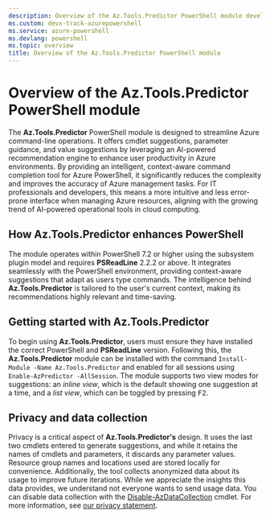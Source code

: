 ```yaml
---
description: Overview of the Az.Tools.Predictor PowerShell module developed and maintained by the Azure PowerShell team but not part of the Az PowerShell module.
ms.custom: devx-track-azurepowershell
ms.service: azure-powershell
ms.devlang: powershell
ms.topic: overview
title: Overview of the Az.Tools.Predictor PowerShell module
---
```


# Overview of the Az.Tools.Predictor PowerShell module

The **Az.Tools.Predictor** PowerShell module is designed to streamline Azure command-line
operations. It offers cmdlet suggestions, parameter guidance, and value suggestions by leveraging an
AI-powered recommendation engine to enhance user productivity in Azure environments. By providing an
intelligent, context-aware command completion tool for Azure PowerShell, it significantly reduces
the complexity and improves the accuracy of Azure management tasks. For IT professionals and
developers, this means a more intuitive and less error-prone interface when managing Azure
resources, aligning with the growing trend of AI-powered operational tools in cloud computing.

## How Az.Tools.Predictor enhances PowerShell

The module operates within PowerShell 7.2 or higher using the subsystem plugin model and requires
**PSReadLine** 2.2.2 or above. It integrates seamlessly with the PowerShell environment, providing
context-aware suggestions that adapt as users type commands. The intelligence behind
**Az.Tools.Predictor** is tailored to the user's current context, making its recommendations highly
relevant and time-saving.

## Getting started with Az.Tools.Predictor

To begin using **Az.Tools.Predictor**, users must ensure they have installed the correct PowerShell
and **PSReadLine** version. Following this, the **Az.Tools.Predictor** module can be installed with
the command `Install-Module -Name Az.Tools.Predictor` and enabled for all sessions using
`Enable-AzPredictor -AllSession`. The module supports two view modes for suggestions: an _inline
view_, which is the default showing one suggestion at a time, and a _list view_, which can be
toggled by pressing <kbd>F2</kbd>.

## Privacy and data collection

Privacy is a critical aspect of **Az.Tools.Predictor's** design. It uses the last two cmdlets
entered to generate suggestions, and while it retains the names of cmdlets and parameters, it
discards any parameter values. Resource group names and locations used are stored locally for
convenience. Additionally, the tool collects anonymized data about its usage to improve future
iterations. While we appreciate the insights this data provides, we understand not everyone wants to
send usage data. You can disable data collection with the
[Disable-AzDataCollection][disable-azdatacollection] cmdlet. For more information, see
[our privacy statement][privacy-policy].

<!-- link references -->

[disable-azdatacollection]: /powershell/module/az.accounts/disable-azdatacollection
[privacy-policy]: https://go.microsoft.com/fwlink/?LinkID=528096&clcid=0x409
